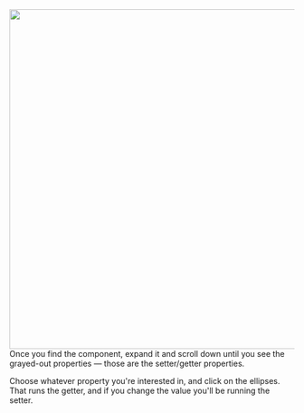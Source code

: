 <img style="float:left;margin-right:1em;" height="600" src="resources/images/intro/LookForSetters.png"/>

Once you find the component, expand it and scroll down until you see the grayed-out 
properties &mdash; those are the setter/getter properties.

Choose whatever property you're interested in, and click on the ellipses. That
runs the getter, and if you change the value you'll be running the setter. 
